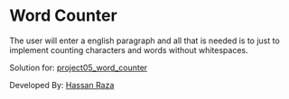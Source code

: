 # Word Counter

The user will enter a english paragraph and all that is needed is to just to implement counting characters and words without whitespaces.

Solution for: [project05_word_counter](https://github.com/panaverse/typescript-node-projects/tree/main/project05_word_counter)

Developed By: [Hassan Raza](https://hassanraza.net)